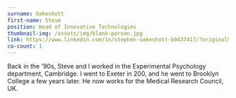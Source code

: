 ```yaml
---
surname: Oakeshott
first-name: Steve
position: Head of Innovative Technologies
thumbnail-img: /assets/img/blank-person.jpg
link: https://www.linkedin.com/in/stephen-oakeshott-b0437417/?originalSubdomain=uk
co-count: 1
---
```


Back in the '90s, Steve and I worked in the Experimental Psychology department, Cambridge. I went to Exeter in 200, and he went to Brooklyn College a few years later. He now works for the Medical Research Council, UK.



